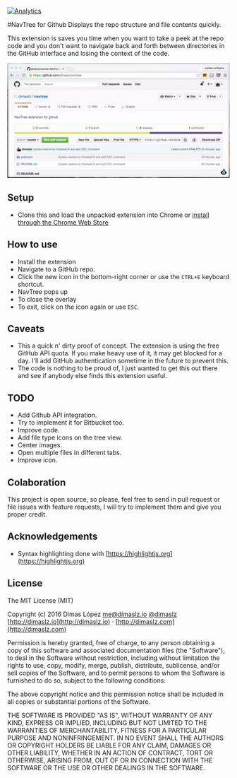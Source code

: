 [![Analytics](https://ga-beacon.appspot.com/UA-75897819-1/navtree/readme)](https://github.com/dimaslz/navtree)

#NavTree for Github
Displays the repo structure and file contents quickly.

This extension is saves you time when you want to take a peek at the repo code and you don't want to navigate back and forth between directories in the GitHub interface and losing the context of the code. 

![NavTree in action](ext.gif "NavTree in action")

## Setup 
* Clone this and load the unpacked extension into Chrome or [install through the Chrome Web Store](http://google.com)

## How to use
* Install the extension
* Navigate to a GitHub repo.
* Click the new icon in the bottom-right corner or use the `CTRL+E` keyboard shortcut.
* NavTree pops up
* To close the overlay 
* To exit, click on the icon again or use `ESC`.

## Caveats
* This a quick n' dirty proof of concept. The extension is using the free GitHub API quota. If you make heavy use of it, it may get blocked for a day. I'll add GitHub authentication sometime in the future to prevent this.
* The code is nothing to be proud of, I just wanted to get this out there and see if anybody else finds this extension useful. 

## TODO
* Add Github API integration.
* Try to implement it for Bitbucket too.
* Improve code.
* Add file type icons on the tree view.
* Center images.
* Open multiple files in different tabs.
* Improve icon.

## Colaboration
This project is open source, so please, feel free to send in pull request or file issues with feature requests, I will try to implement them and give you proper credit.

## Acknowledgements
* Syntax highlighting done with [https://highlightjs.org](https://highlightjs.org)

## License

The MIT License (MIT)

Copyright (c) 2016 Dimas López <me@dimaslz.io>
[@dimaslz](http://twitter.com/dimaslz) [http://dimaslz.io](http://dimaslz.io) · [http://dimaslz.com](http://dimaslz.com)

Permission is hereby granted, free of charge, to any person obtaining a copy
of this software and associated documentation files (the "Software"), to deal
in the Software without restriction, including without limitation the rights
to use, copy, modify, merge, publish, distribute, sublicense, and/or sell
copies of the Software, and to permit persons to whom the Software is
furnished to do so, subject to the following conditions:

The above copyright notice and this permission notice shall be included in
all copies or substantial portions of the Software.

THE SOFTWARE IS PROVIDED "AS IS", WITHOUT WARRANTY OF ANY KIND, EXPRESS OR
IMPLIED, INCLUDING BUT NOT LIMITED TO THE WARRANTIES OF MERCHANTABILITY,
FITNESS FOR A PARTICULAR PURPOSE AND NONINFRINGEMENT. IN NO EVENT SHALL THE
AUTHORS OR COPYRIGHT HOLDERS BE LIABLE FOR ANY CLAIM, DAMAGES OR OTHER
LIABILITY, WHETHER IN AN ACTION OF CONTRACT, TORT OR OTHERWISE, ARISING FROM,
OUT OF OR IN CONNECTION WITH THE SOFTWARE OR THE USE OR OTHER DEALINGS IN
THE SOFTWARE.
